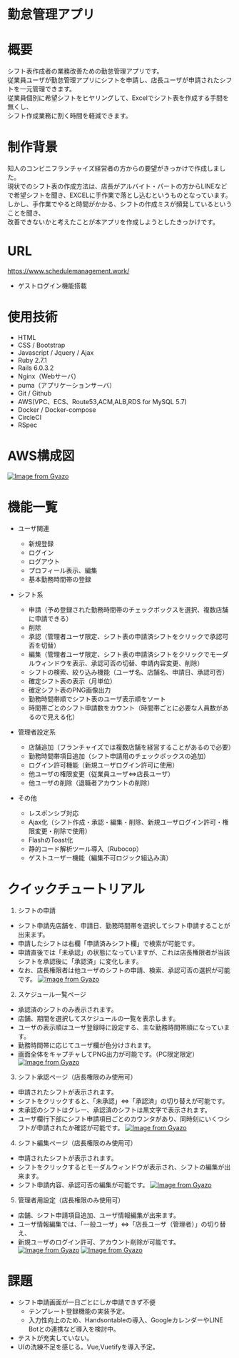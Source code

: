 # 勤怠管理アプリ

# 概要
シフト表作成者の業務改善ための勤怠管理アプリです。<br />
従業員ユーザが勤怠管理アプリにシフトを申請し、店長ユーザが申請されたシフトを一元管理できます。<br />
従業員個別に希望シフトをヒヤリングして、Excelでシフト表を作成する手間を無くし、<br />
シフト作成業務に割く時間を軽減できます。

# 制作背景
知人のコンビニフランチャイズ経営者の方からの要望がきっかけで作成しました。<br />
現状でのシフト表の作成方法は、店長がアルバイト・パートの方からLINEなどで希望シフトを聞き、EXCELに手作業で落とし込むというものとなっています。<br />
しかし、手作業でやると時間がかかる、シフトの作成ミスが頻発しているということを聞き、<br />
改善できないかと考えたことが本アプリを作成しようとしたきっかけです。

# URL
https://www.schedulemanagement.work/
- ゲストログイン機能搭載

# 使用技術
* HTML
* CSS / Bootstrap
* Javascript / Jquery / Ajax
* Ruby 2.7.1
* Rails 6.0.3.2
* Nginx（Webサーバ）
* puma（アプリケーションサーバ）
* Git / Github
* AWS(VPC、ECS、Route53,ACM,ALB,RDS for MySQL 5.7)
* Docker / Docker-compose
* CircleCI
* RSpec

# AWS構成図
[![Image from Gyazo](https://i.gyazo.com/8daeea1e0b9444256f578820e2ad4381.png)](https://gyazo.com/8daeea1e0b9444256f578820e2ad4381)

# 機能一覧
- ユーザ関連
  - 新規登録
  - ログイン
  - ログアウト
  - プロフィール表示、編集
  - 基本勤務時間帯の登録

- シフト系
  - 申請（予め登録された勤務時間帯のチェックボックスを選択、複数店舗に申請できる）
  - 削除
  - 承認（管理者ユーザ限定、シフト表の申請済シフトをクリックで承認可否を切替）
  - 編集（管理者ユーザ限定、シフト表の申請済シフトをクリックでモーダルウィンドウを表示、承認可否の切替、申請内容変更、削除）
  - シフトの検索、絞り込み機能（ユーザ名、店舗名、申請日、承認可否）
  - 確定シフト表の表示（月単位）
  - 確定シフト表のPNG画像出力
  - 勤務時間帯順でシフト表のユーザ表示順をソート
  - 時間帯ごとのシフト申請数をカウント（時間帯ごとに必要な人員数があるので見える化）

- 管理者設定系
  - 店舗追加（フランチャイズでは複数店舗を経営することがあるので必要）
  - 勤務時間帯項目追加（シフト申請用のチェックボックスの追加）
  - ログイン許可機能（新規ユーザログイン許可に使用）
  - 他ユーザの権限変更（従業員ユーザ⇔店長ユーザ）
  - 他ユーザの削除（退職者アカウントの削除）

- その他
  - レスポンシブ対応
  - Ajax化（シフト作成・承認・編集・削除、新規ユーザログイン許可・権限変更・削除で使用）
  - FlashのToast化
  - 静的コード解析ツール導入（Rubocop）
  - ゲストユーザー機能（編集不可ロジック組込み済）

# クイックチュートリアル
1. シフトの申請
  - シフト申請先店舗を、申請日、勤務時間帯を選択してシフト申請することが出来ます。
  - 申請したシフトは右欄「申請済みシフト欄」で検索が可能です。
  - 申請直後では「未承認」の状態になっていますが、これは店長権限者が当該シフトを承認後に「承認済」に変化します。
  - なお、店長権限者は他ユーザのシフトの申請、検索、承認可否の選択が可能です。
[![Image from Gyazo](https://i.gyazo.com/0c024973f7318c18cf11907229e3cdf4.png)](https://gyazo.com/0c024973f7318c18cf11907229e3cdf4)

2. スケジュール一覧ページ
  - 承認済のシフトのみ表示されます。
  - 店舗、期間を選択してスケジュールの一覧を表示します。
  - ユーザの表示順はユーザ登録時に設定する、主な勤務時間帯順になっています。
  - 勤務時間帯に応じてユーザ欄が色分けされます。
  - 画面全体をキャプチャしてPNG出力が可能です。（PC限定限定）
[![Image from Gyazo](https://i.gyazo.com/24b8a263c0c6fa56bb91976143c7e758.png)](https://gyazo.com/24b8a263c0c6fa56bb91976143c7e758)

3. シフト承認ページ（店長権限のみ使用可）
  - 申請されたシフトが表示されます。
  - シフトをクリックすると、「未承認」⇔「承認済」の切り替えが可能です。
  - 未承認のシフトはグレー、承認済のシフトは黒文字で表示されます。
  - ユーザ欄行下部にシフト申請項目ごとのカウンタがあり、同時刻にいくつシフトが申請されたか確認が可能です。
[![Image from Gyazo](https://i.gyazo.com/cd6207eb423285777201456cf10ca769.png)](https://gyazo.com/cd6207eb423285777201456cf10ca769)

4. シフト編集ページ（店長権限のみ使用可）
  - 申請されたシフトが表示されます。
  - シフトをクリックするとモーダルウィンドウが表示され、シフトの編集が出来ます。
  - シフト申請内容、承認可否の編集が可能です。
[![Image from Gyazo](https://i.gyazo.com/4203a4b0c58acf0ecc4cb4ee67b2e08e.png)](https://gyazo.com/4203a4b0c58acf0ecc4cb4ee67b2e08e)

5. 管理者用設定（店長権限のみ使用可）
  - 店舗、シフト申請項目追加、ユーザ情報編集が出来ます。
  - ユーザ情報編集では、「一般ユーザ」⇔「店長ユーザ（管理者）」の切り替え、
  - 新規ユーザのログイン許可、アカウント削除が可能です。
[![Image from Gyazo](https://i.gyazo.com/09fdd5e3d6bc02a53a1731c8d5152f86.png)](https://gyazo.com/09fdd5e3d6bc02a53a1731c8d5152f86)
[![Image from Gyazo](https://i.gyazo.com/cc5812cfd63bc8c7bbbff1c354750c46.png)](https://gyazo.com/cc5812cfd63bc8c7bbbff1c354750c46)

# 課題
- シフト申請画面が一日ごとにしか申請できず不便
  - テンプレート登録機能の実装予定。
  - 入力性向上のため、Handsontableの導入、GoogleカレンダーやLINE Botとの連携など導入を検討中。
- テストが充実していない。
- UIの洗練不足を感じる。Vue,Vuetifyを導入予定。
